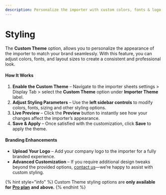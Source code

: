 ```yaml
---
description: Personalize the importer with custom colors, fonts & logo
---
```


# Styling

The **Custom Theme** option, allows you to personalize the appearance of the importer to match your brand seamlessly. With this feature, you can adjust colors, fonts, and layout sizes to create a consistent and professional look.

#### **How It Works**

1. **Enable the Custom Theme** – Navigate to the importer sheets settings > Display Tab > select the **Custom Theme** option under **Importer Theme** label.
2. **Adjust Styling Parameters** – Use the **left sidebar controls** to modify colors, fonts, sizing and other styling options.
3. **Live Preview** – Click the **Preview** button to instantly see how your changes affect the importer’s appearance.
4. **Save & Apply** – Once satisfied with the customization, click **Save** to apply the theme.

#### **Branding Enhancements**

* **Upload Your Logo** – Add your company logo to the importer for a fully branded experience.
* **Advanced Customization** – If you require additional design tweaks beyond the provided options, [contact us](https://share.hsforms.com/1ubpg6RBoQgKOISkRMEViwg5auur)—we’re happy to assist with custom styling.

{% hint style="info" %}
Custom Theme styling options are **only available for** [**Pro plan**](https://csvbox.io/#pricing) **and above.**
{% endhint %}
